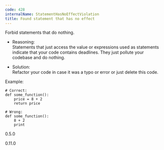 ```yaml
---
code: 428
internalName: StatementHasNoEffectViolation
title: Found statement that has no effect
---
```


Forbid statements that do nothing.

  - Reasoning:  
    Statements that just access the value or expressions used as
    statements indicate that your code contains deadlines. They just
    pollute your codebase and do nothing.

  - Solution:  
    Refactor your code in case it was a typo or error or just delete
    this code.

Example:

    # Correct:
    def some_function():
        price = 8 + 2
        return price
    
    # Wrong:
    def some_function():
        8 + 2
        print

<div class="versionadded">

0.5.0

</div>

<div class="versionchanged">

0.11.0

</div>